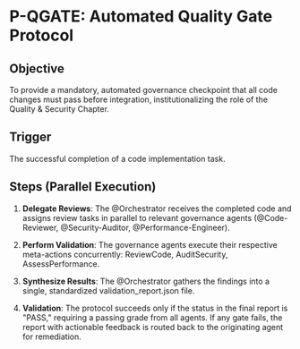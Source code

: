 # P-QGATE: Automated Quality Gate Protocol

## Objective
To provide a mandatory, automated governance checkpoint that all code changes must pass before integration, institutionalizing the role of the Quality & Security Chapter.

## Trigger
The successful completion of a code implementation task.

## Steps (Parallel Execution)

1. **Delegate Reviews**: The @Orchestrator receives the completed code and assigns review tasks in parallel to relevant governance agents (@Code-Reviewer, @Security-Auditor, @Performance-Engineer).

2. **Perform Validation**: The governance agents execute their respective meta-actions concurrently: ReviewCode, AuditSecurity, AssessPerformance.

3. **Synthesize Results**: The @Orchestrator gathers the findings into a single, standardized validation_report.json file.

4. **Validation**: The protocol succeeds only if the status in the final report is "PASS," requiring a passing grade from all agents. If any gate fails, the report with actionable feedback is routed back to the originating agent for remediation.